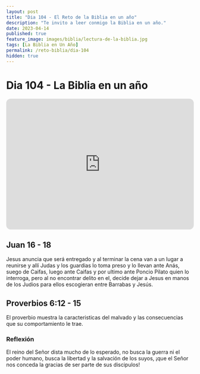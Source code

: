 ```yaml
---
layout: post
title: "Dia 104 - El Reto de la Biblia en un año"
description: "Te invito a leer conmigo la Biblia en un año."
date: 2023-04-14
published: true
feature_image: images/biblia/lectura-de-la-biblia.jpg
tags: [La Biblia en Un Año]
permalink: /reto-biblia/dia-104
hidden: true
---
```


# Dia 104 - La Biblia en un año
<iframe style="border-radius:12px" src="https://open.spotify.com/embed/episode/0pXKKS4zrWIPlYPMkefAQi?utm_source=generator" width="100%" height="352" frameBorder="0" allowfullscreen="" allow="autoplay; clipboard-write; encrypted-media; fullscreen; picture-in-picture" loading="lazy"></iframe>

## Juan 16 - 18
Jesus anuncia que será entregado y al terminar la cena van a un lugar a reunirse y allí Judas y los guardias lo toma preso y lo llevan ante Anás, suego de Caifas, luego ante Caifas y por ultimo ante Poncio Pilato quien lo interroga, pero al no encontrar delito en el, decide dejar a Jesus en manos de los Judios para ellos escogieran entre Barrabas y Jesús.

## Proverbios 6:12 - 15
El proverbio muestra la caracteristicas del malvado y las consecuencias que su comportamiento le trae.


### Reflexión
El reino del Señor dista mucho de lo esperado, no busca la guerra ni el poder humano, busca la libertad y la salvación de los suyos, ¡que el Señor nos conceda la gracias de ser parte de sus discipulos!